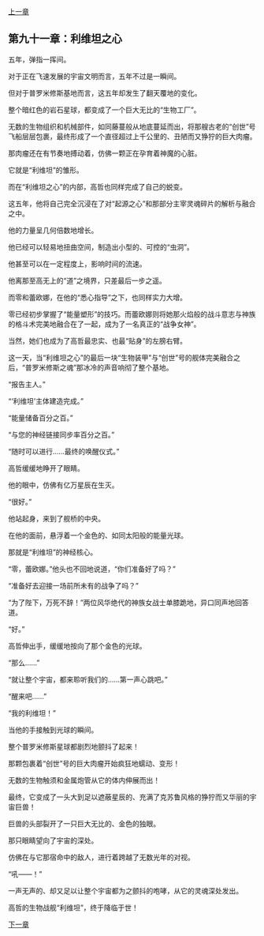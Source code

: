 [上一章](90-苏醒的遗产.md)

## 第九十一章：利维坦之心

五年，弹指一挥间。

对于正在飞速发展的宇宙文明而言，五年不过是一瞬间。

但对于普罗米修斯基地而言，这五年却发生了翻天覆地的变化。

整个暗红色的岩石星球，都变成了一个巨大无比的“生物工厂”。

无数的生物组织和机械部件，如同藤蔓般从地底蔓延而出，将那艘古老的“创世”号飞船层层包裹，最终形成了一个直径超过上千公里的、丑陋而又狰狞的巨大肉瘤。

那肉瘤还在有节奏地搏动着，仿佛一颗正在孕育着神魔的心脏。

它就是“利维坦”的雏形。

而在“利维坦之心”的内部，高哲也同样完成了自己的蜕变。

这五年，他将自己完全沉浸在了对“起源之心”和那部分主宰灵魂碎片的解析与融合之中。

他的力量呈几何倍数地增长。

他已经可以轻易地扭曲空间，制造出小型的、可控的“虫洞”。

他甚至可以在一定程度上，影响时间的流速。

他离那至高无上的“道”之境界，只差最后一步之遥。

而零和蕾欧娜，在他的“悉心指导”之下，也同样实力大增。

零已经初步掌握了“能量塑形”的技巧。而蕾欧娜则将她那火焰般的战斗意志与神族的格斗术完美地融合在了一起，成为了一名真正的“战争女神”。

当然，她们也成为了高哲最忠实、也最“贴身”的左膀右臂。

这一天，当“利维坦之心”的最后一块“生物装甲”与“创世”号的舰体完美融合之后，“普罗米修斯之魂”那冰冷的声音响彻了整个基地。

“报告主人。”

“‘利维坦’主体建造完成。”

“能量储备百分之百。”

“与您的神经链接同步率百分之百。”

“随时可以进行……最终的唤醒仪式。”

高哲缓缓地睁开了眼睛。

他的眼中，仿佛有亿万星辰在生灭。

“很好。”

他站起身，来到了舰桥的中央。

在他的面前，悬浮着一个金色的、如同太阳般的能量光球。

那就是“利维坦”的神经核心。

“零，蕾欧娜。”他头也不回地说道，“你们准备好了吗？”

“准备好去迎接一场前所未有的战争了吗？”

“为了陛下，万死不辞！”两位风华绝代的神族女战士单膝跪地，异口同声地回答道。

“好。”

高哲伸出手，缓缓地按向了那个金色的光球。

“那么……”

“就让整个宇宙，都来聆听我们的……第一声心跳吧。”

“醒来吧……”

“我的利维坦！”

当他的手接触到光球的瞬间。

整个普罗米修斯星球都剧烈地颤抖了起来！

那颗包裹着“创世”号的巨大肉瘤开始疯狂地蠕动、变形！

无数的生物触须和金属炮管从它的体内伸展而出！

最终，它变成了一头大到足以遮蔽星辰的、充满了克苏鲁风格的狰狞而又华丽的宇宙巨兽！

巨兽的头部裂开了一只巨大无比的、金色的独眼。

那只眼睛望向了宇宙的深处。

仿佛在与它那宿命中的敌人，进行着跨越了无数光年的对视。

“吼——！”

一声无声的、却又足以让整个宇宙都为之颤抖的咆哮，从它的灵魂深处发出。

高哲的生物战舰“利维坦”，终于降临于世！

[下一章](92-狩猎的序幕.md)
